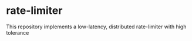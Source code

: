 # rate-limiter
This repository implements a low-latency, distributed rate-limiter with high tolerance 
